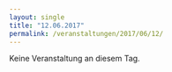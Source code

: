 ```yaml
---
layout: single
title: "12.06.2017"
permalink: /veranstaltungen/2017/06/12/
---
```


Keine Veranstaltung an diesem Tag.
